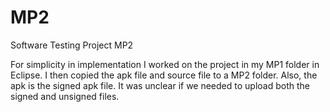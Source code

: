 # MP2
Software Testing Project MP2

For simplicity in implementation I worked on the project in my MP1 folder in Eclipse. I then copied the apk file and source file to a MP2 folder. 
Also, the apk is the signed apk file. It was unclear if we needed to upload both the signed and unsigned files. 
